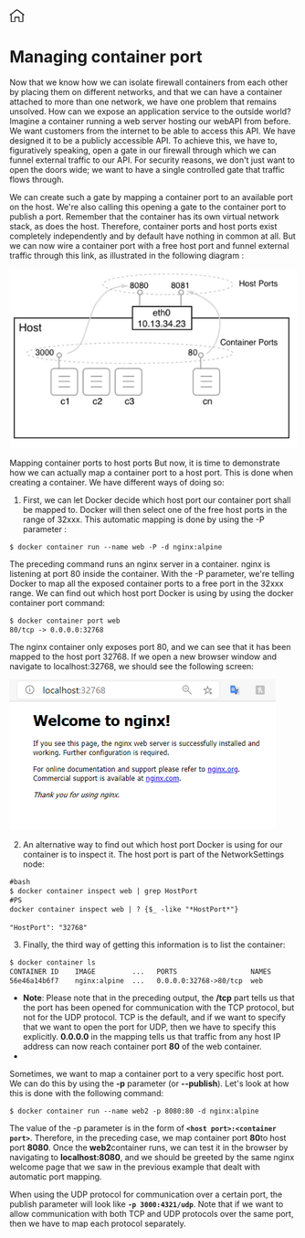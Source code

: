 [![Home](../../img/home.png)](../M-04/README.md)
# **Managing container port**

Now that we know how we can isolate firewall containers from each other by placing them on different networks, and that we can have a container attached to more than one network, we have one problem that remains unsolved. How can we expose an application service to the outside world? Imagine a container running a web server hosting our webAPI from before. We want customers from the internet to be able to access this API. We have designed it to be a publicly accessible API. To achieve this, we have to, figuratively speaking, open a gate in our firewall through which we can funnel external traffic to our API. For security reasons, we don't just want to open the doors wide; we want to have a single controlled gate that traffic flows through.

We can create such a gate by mapping a container port to an available port on the host. We're also calling this opening a gate to the container port to publish a port. Remember that the container has its own virtual network stack, as does the host. Therefore, container ports and host ports exist completely independently and by default have nothing in common at all. But we can now wire a container port with a free host port and funnel external traffic through this link, as illustrated in the following diagram :

![SHN](./img/l9_mcp-12.png)

Mapping container ports to host ports
But now, it is time to demonstrate how we can actually map a container port to a host port. This is done when creating a container. We have different ways of doing so:

1. First, we can let Docker decide which host port our container port shall be mapped to. Docker will then select one of the free host ports in the range of 32xxx. This automatic mapping is done by using the -P parameter :

```
$ docker container run --name web -P -d nginx:alpine
```
The preceding command runs an nginx server in a container. nginx is listening at port 80 inside the container. With the -P parameter, we're telling Docker to map all the exposed container ports to a free port in the 32xxx range. We can find out which host port Docker is using by using the docker container port command:

```
$ docker container port web
80/tcp -> 0.0.0.0:32768
```
The nginx container only exposes port 80, and we can see that it has been mapped to the host port 32768. If we open a new browser window and navigate to localhost:32768, we should see the following screen:

![SHN](./img/l9_mcp-13.png)

2. An alternative way to find out which host port Docker is using for our container is to inspect it. The host port is part of the NetworkSettings node:
```
#bash
$ docker container inspect web | grep HostPort
#PS 
docker container inspect web | ? {$_ -like "*HostPort*"}

"HostPort": "32768"
```

3. Finally, the third way of getting this information is to list the container:

```
$ docker container ls
CONTAINER ID    IMAGE         ...   PORTS                  NAMES
56e46a14b6f7    nginx:alpine  ...   0.0.0.0:32768->80/tcp  web
```

- **Note**: Please note that in the preceding output, the **/tcp** part tells us that the port has been opened for communication with the TCP protocol, but not for the UDP protocol. TCP is the default, and if we want to specify that we want to open the port for UDP, then we have to specify this explicitly. **0.0.0.0** in the mapping tells us that traffic from any host IP address can now reach container port **80** of the web container.
- 
Sometimes, we want to map a container port to a very specific host port. We can do this by using the **-p** parameter (or **--publish**). Let's look at how this is done with the following command:


```
$ docker container run --name web2 -p 8080:80 -d nginx:alpine
```
The value of the -p parameter is in the form of **`<host port>:<container port>`**. Therefore, in the preceding case, we map container port **80**to host port **8080**. Once the **web2**container runs, we can test it in the browser by navigating to **localhost:8080**, and we should be greeted by the same nginx welcome page that we saw in the previous example that dealt with automatic port mapping.

When using the UDP protocol for communication over a certain port, the publish parameter will look like **`-p 3000:4321/udp`**. Note that if we want to allow communication with both TCP and UDP protocols over the same port, then we have to map each protocol separately.